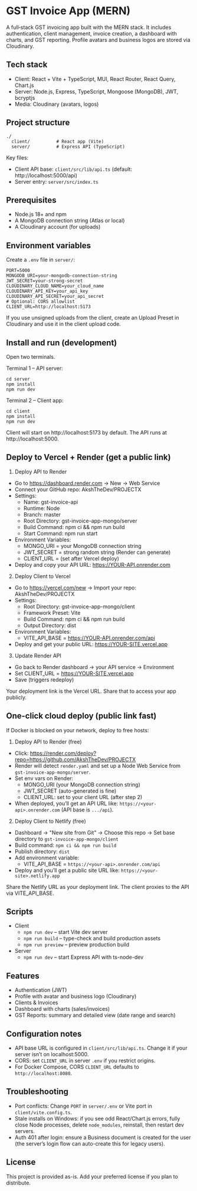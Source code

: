 # GST Invoice App (MERN)

A full‑stack GST invoicing app built with the MERN stack. It includes authentication, client management, invoice creation, a dashboard with charts, and GST reporting. Profile avatars and business logos are stored via Cloudinary.

## Tech stack

- Client: React + Vite + TypeScript, MUI, React Router, React Query, Chart.js
- Server: Node.js, Express, TypeScript, Mongoose (MongoDB), JWT, bcryptjs
- Media: Cloudinary (avatars, logos)

## Project structure

```
./
  client/          # React app (Vite)
  server/          # Express API (TypeScript)
```

Key files:
- Client API base: `client/src/lib/api.ts` (default: http://localhost:5000/api)
- Server entry: `server/src/index.ts`

## Prerequisites

- Node.js 18+ and npm
- A MongoDB connection string (Atlas or local)
- A Cloudinary account (for uploads)

## Environment variables

Create a `.env` file in `server/`:

```
PORT=5000
MONGODB_URI=your-mongodb-connection-string
JWT_SECRET=your-strong-secret
CLOUDINARY_CLOUD_NAME=your_cloud_name
CLOUDINARY_API_KEY=your_api_key
CLOUDINARY_API_SECRET=your_api_secret
# Optional: CORS allowlist
CLIENT_URL=http://localhost:5173
```

If you use unsigned uploads from the client, create an Upload Preset in Cloudinary and use it in the client upload code.

## Install and run (development)

Open two terminals.

Terminal 1 – API server:

```
cd server
npm install
npm run dev
```

Terminal 2 – Client app:

```
cd client
npm install
npm run dev
```

Client will start on http://localhost:5173 by default. The API runs at http://localhost:5000.

## Deploy to Vercel + Render (get a public link)

1) Deploy API to Render
- Go to https://dashboard.render.com → New → Web Service
- Connect your GitHub repo: AkshTheDev/PROJECTX
- Settings:
  - Name: gst-invoice-api
  - Runtime: Node
  - Branch: master
  - Root Directory: gst-invoice-app-mongo/server
  - Build Command: npm ci && npm run build
  - Start Command: npm run start
- Environment Variables:
  - MONGO_URI = your MongoDB connection string
  - JWT_SECRET = strong random string (Render can generate)
  - CLIENT_URL = (set after Vercel deploy)
- Deploy and copy your API URL: https://YOUR-API.onrender.com

2) Deploy Client to Vercel
- Go to https://vercel.com/new → Import your repo: AkshTheDev/PROJECTX
- Settings:
  - Root Directory: gst-invoice-app-mongo/client
  - Framework Preset: Vite
  - Build Command: npm ci && npm run build
  - Output Directory: dist
- Environment Variables:
  - VITE_API_BASE = https://YOUR-API.onrender.com/api
- Deploy and get your public URL: https://YOUR-SITE.vercel.app

3) Update Render API
- Go back to Render dashboard → your API service → Environment
- Set CLIENT_URL = https://YOUR-SITE.vercel.app
- Save (triggers redeploy)

Your deployment link is the Vercel URL. Share that to access your app publicly.

## One-click cloud deploy (public link fast)

If Docker is blocked on your network, deploy to free hosts:

1) Deploy API to Render (free)

- Click: https://render.com/deploy?repo=https://github.com/AkshTheDev/PROJECTX
- Render will detect `render.yaml` and set up a Node Web Service from `gst-invoice-app-mongo/server`.
- Set env vars on Render:
  - MONGO_URI (your MongoDB connection string)
  - JWT_SECRET (auto-generated is fine)
  - CLIENT_URL: set to your client URL (after step 2)
- When deployed, you’ll get an API URL like: `https://<your-api>.onrender.com` (API base is `.../api`).

2) Deploy Client to Netlify (free)

- Dashboard → "New site from Git" → Choose this repo → Set base directory to `gst-invoice-app-mongo/client`
- Build command: `npm ci && npm run build`
- Publish directory: `dist`
- Add environment variable:
  - VITE_API_BASE = `https://<your-api>.onrender.com/api`
- Deploy and you’ll get a public site URL like: `https://<your-site>.netlify.app`

Share the Netlify URL as your deployment link. The client proxies to the API via VITE_API_BASE.

## Scripts

- Client
  - `npm run dev` – start Vite dev server
  - `npm run build` – type-check and build production assets
  - `npm run preview` – preview production build
- Server
  - `npm run dev` – start Express API with ts-node-dev

## Features

- Authentication (JWT)
- Profile with avatar and business logo (Cloudinary)
- Clients & Invoices
- Dashboard with charts (sales/invoices)
- GST Reports: summary and detailed view (date range and search)

## Configuration notes

- API base URL is configured in `client/src/lib/api.ts`. Change it if your server isn’t on localhost:5000.
- CORS: set `CLIENT_URL` in server `.env` if you restrict origins.
 - For Docker Compose, CORS `CLIENT_URL` defaults to `http://localhost:8080`.

## Troubleshooting

- Port conflicts: Change `PORT` in `server/.env` or Vite port in `client/vite.config.ts`.
- Stale installs on Windows: if you see odd React/Chart.js errors, fully close Node processes, delete `node_modules`, reinstall, then restart dev servers.
- Auth 401 after login: ensure a Business document is created for the user (the server’s login flow can auto-create this for legacy users).

## License

This project is provided as-is. Add your preferred license if you plan to distribute.